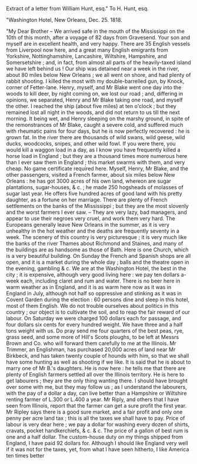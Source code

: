 Extract of a letter from William Hunt, esq." To H.
                        Hunt, esq."Washington Hotel, New Orleans, Dec. 25. 1818."My Dear Brother – We arrived safe in the mouth
                    of the Mississippi on the 10th of this month, after a voyage of 82
                    days from Gravesend. Your son and myself are in excellent health, and very
                    happy. There are 35 English vessels from Liverpool now here, and a great
                    many English emigrants from Yorkshire, Nottinghamshire, Lancashire, Wiltshire, Hampshire, and Somersetshire ; and, in
                    fact, from almost all parts of the heavily-taxed island we have left behind
                    us ! Our ship was detained near a week in the river, about 80 miles below
                    New Orleans ; we all went on shore, and had plenty of rabbit shooting.
                    I killed the most with my double-barrelled gun, by Knock, corner of
                    Fetter-lane. Henry, myself, and Mr Blake went one day into the woods to
                    kill deer, by night coming on, we lost our road ; and, differing
                    in opinions, we separated, Henry and Mr Blake taking one road, and myself the other. I reached the ship (about five miles) at ten
                    o'clock ; but they remained lost all night in the woods, and did not
                    return to us till the next morning. It being wet, and Henry sleeping on the
                    marshy ground, in spite of the remonstrances of Mr Blake, caught a severe
                    cold, and suffered much with rheumatic pains for four days, but he is
                    now perfectly recovered : he is grown fat. In the river there are thousands
                    of wild swans, wild geese, wild ducks, woodcocks, snipes, and other wild
                    fowl. If you were there, you would kill a waggon load in a day, as I
                    know you have frequently killed a horse load in England ; but
                    they are a thousand times more numerous here than I ever saw them in
                    England ; this market swarms with them, and very cheap. No game certificate
                    required here. Myself, Henry, Mr Blake, and the other passengers, visited a French farmer, about six miles below New Orleans : he has
                    got 3000 acres of his own land, whereon are sugar plantations,
                    sugar-houses, & c. ; he made 250 hogsheads of molasses of sugar last
                    year. He offers five hundred acres of good land with his pretty daughter,
                    as a fortune on her marriage. There are plenty of French settlements
                    on the banks of the Mississippi ; but they are the most slovenly and the
                    worst farmers I ever saw. – They are very lazy, bad managers, and
                    appear to use their negroes very cruel, and work them very hard. The
                    Europeans generally leave New Orleans in the summer, as it is very
                    unhealthy in the hot weather and the deaths are frequently seventy in a
                    week. The scenery of this country is very picturesque ; it is very much
                    like the banks of the river Thames about Richmond and Staines, and
                    many of the buildings are as handsome as those of Bath. Here is one Church,
                    which is a very beautiful building. On Sunday the French and Spanish shops are all open, and it is a market during the
                    whole day ; balls and the theatre open in the evening, gambling &
                    c. We are at the Washington Hotel, the best in the city ; it is expensive,
                    although very good living here : we pay ten dollars a-week each, including
                    claret and rum and water. There is no beer here in warm weather as in
                    England, and it is as warm here now as it was in England in July, although
                    not half so oppressive and stinking as it was in Covent Garden during the
                        election : 60 persons dine and sleep in this hotel, most of
                    them English. We do not trouble ourselves about politics in
                    this country ; our object is to cultivate the soil, and to reap the fair
                    reward of our labour. On Saturday we were charged 100 dollars each for
                    passage, and four dollars six cents for every hundred weight. We have three
                    and a half tons weight with us. Do pray send me four quarters of the
                    best peas, rye, grass seed, and some more of Hill's Scots ploughs, to be
                    left at Messrs Brown and Co. who will forward them carefully to me at the
                    Illinois. Mr Trimmer, an Englishman, has purchased 20,000 acres of
                    land near Mr Birkbeck, and has taken twenty couple of hounds with him, so
                    that we shall have some hunting as well as shooting if we like. It is said
                    that he is about to marry one of Mr B.'s daughters. He is now here : he
                    tells me that there are plenty of English farmers settled all over the
                    Illinois territory. He is here to get labourers ; they are the only thing
                    wanting there. I should have brought over some with me, but they may follow
                    us ; as I understand the labourers, with the pay of a dollar a
                    day, can live better than a Hampshire or Wiltshire renting farmer of
                    L.300 or L.400 a year. Mr Riply, and others that I have seen from Illinois,
                    report that the farmer can get a sure profit the first year. Mr Ripley says
                    there is a good sure market, and a fair profit and only one penny per
                    acre land tax ; this is all the taxes we shall have to pay. Price of labour
                    is very dear here ; we pay a dollar for washing every dozen of shirts,
                    cravats, pocket handkerchiefs, & c. & c. The price of a
                    gallon of best rum is one and a half dollar. The custom-house duty on my
                    things shipped from England, I have paid 92 dollars for. Although I should like England very well if it was not for the taxes, yet,
                    from what I have seen hitherto, I like America ten times better